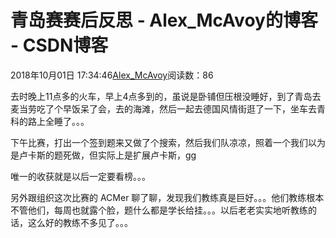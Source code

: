 # 青岛赛赛后反思 - Alex_McAvoy的博客 - CSDN博客





2018年10月01日 17:34:46[Alex_McAvoy](https://me.csdn.net/u011815404)阅读数：86








去时晚上11点多的火车，早上4点多到的，虽说是卧铺但压根没睡好，到了青岛去麦当劳吃了个早饭呆了会，去的海滩，然后一起去德国风情街逛了一下，坐车去青科的路上全睡了。。。

下午比赛，打出一个签到题来又做了个搜索，然后我们队凉凉，照着一个我们以为是卢卡斯的题死做，但实际上是扩展卢卡斯，gg

唯一的收获就是以后一定要看榜。。。

另外跟组织这次比赛的 ACMer 聊了聊，发现我们教练真是巨好。。。他们教练根本不管他们，每周也就露个脸，题什么都是学长给挂。。。以后老老实实地听教练的话，这么好的教练不多见了。。。



